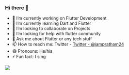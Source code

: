 ### Hi there 👋



- 🔭 I’m currently working on Flutter Development
- 🌱 I’m currently learning Dart and Flutter
- 👯 I’m looking to collaborate on Projects
- 🤔 I’m looking for help with flutter community
- 💬 Ask me about Flutter or any tech stuff
- 📫 How to reach me: Twitter - [Twitter - @iampratham24](https://twitter.com/iampratham24)
- 😄 Pronouns: He/his
- ⚡ Fun fact: I sing 

<img align="center" src="https://github-readme-stats.vercel.app/api/<CARD_TYPE>/?username=Prathambhandari&theme=Top Languages" />

